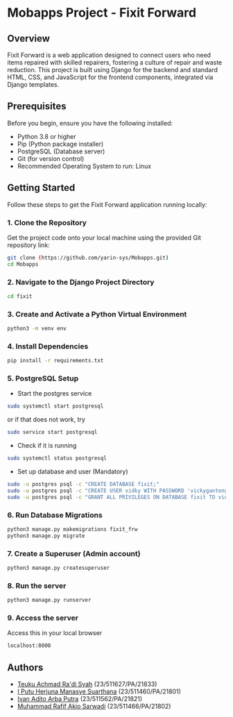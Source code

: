 # Mobapps Project - Fixit Forward

## Overview
Fixit Forward is a web application designed to connect users who need items repaired with skilled repairers, fostering a culture of repair and waste reduction. This project is built using Django for the backend and standard HTML, CSS, and JavaScript for the frontend components, integrated via Django templates.

## Prerequisites
Before you begin, ensure you have the following installed:
* Python 3.8 or higher
* Pip (Python package installer)
* PostgreSQL (Database server)
* Git (for version control)
* Recommended Operating System to run: Linux 

## Getting Started

Follow these steps to get the Fixit Forward application running locally:

### 1. Clone the Repository
Get the project code onto your local machine using the provided Git repository link:
```bash
git clone (https://github.com/yarin-sys/Mobapps.git)
cd Mobapps
```

### 2. Navigate to the Django Project Directory
```bash
cd fixit
```

### 3. Create and Activate a Python Virtual Environment
```bash
python3 -m venv env
```

### 4. Install Dependencies
```bash
pip install -r requirements.txt
```

### 5. PostgreSQL Setup
- Start the postgres service
```bash
sudo systemctl start postgresql
```
or if that does not work, try
```bash
sudo service start postgresql
```

- Check if it is running
```bash
sudo systemctl status postgresql
```
- Set up database and user (Mandatory)
```bash
sudo -u postgres psql -c "CREATE DATABASE fixit;"
sudo -u postgres psql -c "CREATE USER vidky WITH PASSWORD 'vickyganteng&&';"
sudo -u postgres psql -c "GRANT ALL PRIVILEGES ON DATABASE fixit TO vidky;"
```

### 6. Run Database Migrations
```bash
python3 manage.py makemigrations fixit_frw
python3 manage.py migrate
```

### 7. Create a Superuser (Admin account)
```bash
python3 manage.py createsuperuser
```

### 8. Run the server
```bash
python3 manage.py runserver  
```

### 9. Access the server
Access this in your local browser
```bash
localhost:8000
```

## Authors
- [Teuku Achmad Ra'di Syah](https://github.com/yarin-sys) (23/511627/PA/21833)
- [I Putu Herjuna Manasye Suarthana](https://github.com/HermanCS-07) (23/511460/PA/21801)
- [Ivan Adito Arba Putra](https://github.com/ivanadito-ap) (23/511562/PA/21821)
- [Muhammad Rafif Akio Sarwadi](https://github.com/) (23/511466/PA/21802)



